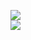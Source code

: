 [![](https://img.shields.io/badge/Made%20With-Github%20Spray-lightgrey.svg?style=for-the-badge&logo=github)](https://github.com/Annihil/github-spray#40)  
[![](https://i.imgur.com/2DrTn0Z.gif)](https://github.com/Annihil/github-spray)